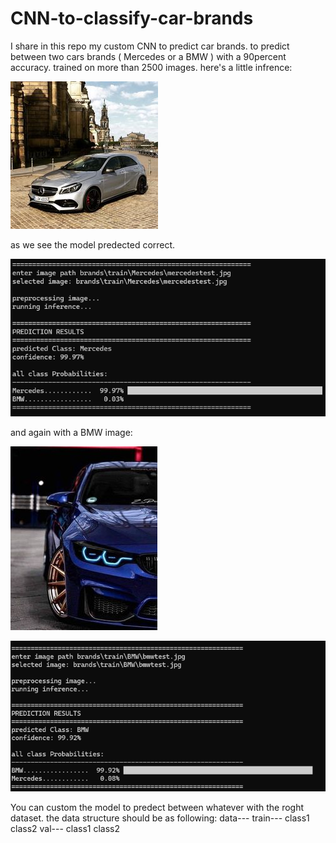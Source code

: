 # CNN-to-classify-car-brands
I share in this repo my custom CNN to predict car brands.
to predict between two cars brands ( Mercedes or a BMW ) with a 90percent accuracy.
trained on more than 2500 images.
here's a little infrence:

![Alt text](mercedestest.jpg)

as we see the model predected correct.

![Alt text](mercedespred.png)

and again with a BMW image:

![Alt text](bmwtest.jpg)

![Alt text](bmwpred.png)

You can custom the model to predect between whatever with the roght dataset.
the data structure should be as following:
data---
       train---
               class1
               class2
        val---
               class1
               class2
               
      
